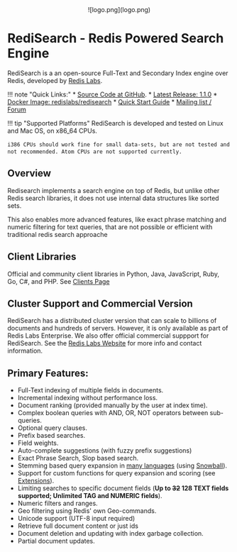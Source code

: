 <center>![logo.png](logo.png)</center>

# RediSearch - Redis Powered Search Engine

RediSearch is a an open-source Full-Text and Secondary Index engine over Redis, developed by [Redis Labs](http://redislabs.com). 

!!! note "Quick Links:"
    * [Source Code at GitHub](https://github.com/RedisLabsModules/RediSearch).
    * [Latest Release: 1.1.0](https://github.com/RedisLabsModules/RediSearch/releases)
    * [Docker Image: redislabs/redisearch](https://hub.docker.com/r/redislabs/redisearch/)
    * [Quick Start Guide](/Quick_Start)
    * [Mailing list / Forum](https://groups.google.com/forum/#!forum/redisearch)

!!! tip "Supported Platforms"
    RediSearch is developed and tested on Linux and Mac OS, on x86_64 CPUs.

    i386 CPUs should work fine for small data-sets, but are not tested and not recommended. Atom CPUs are not supported currently. 

## Overview

Redisearch implements a search engine on top of Redis, but unlike other Redis 
search libraries, it does not use internal data structures like sorted sets.

This also enables more advanced features, like exact phrase matching and numeric filtering for text queries, 
that are not possible or efficient with traditional redis search approache

## Client Libraries

Official and community client libraries in Python, Java, JavaScript, Ruby, Go, C#, and PHP. 
See [Clients Page](/Clients)

## Cluster Support and Commercial Version

RediSearch has a distributed cluster version that can scale to billions of documents and hundreds of servers. However, it is only available as part of Redis Labs Enterprise. We also offer official commercial suppport for RediSearch. See the [Redis Labs Website](https://redislabs.com/modules/redisearch/) for more info and contact information. 

## Primary Features:

* Full-Text indexing of multiple fields in documents.
* Incremental indexing without performance loss.
* Document ranking (provided manually by the user at index time).
* Complex boolean queries with AND, OR, NOT operators between sub-queries.
* Optional query clauses.
* Prefix based searches.
* Field weights.
* Auto-complete suggestions (with fuzzy prefix suggestions)
* Exact Phrase Search, Slop based search.
* Stemming based query expansion in [many languages](/Stemming/) (using [Snowball](http://snowballstem.org/)).
* Support for custom functions for query expansion and scoring (see [Extensions](/Extensions)).
* Limiting searches to specific document fields (**Up to ~~32~~ 128 TEXT fields supported; Unlimited TAG and NUMERIC fields**).
* Numeric filters and ranges.
* Geo filtering using Redis' own Geo-commands. 
* Unicode support (UTF-8 input required)
* Retrieve full document content or just ids
* Document deletion and updating with index garbage collection.
* Partial document updates.


